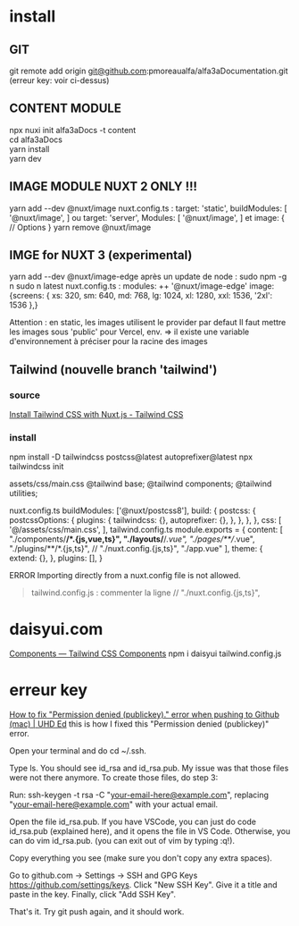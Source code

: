 # install
## GIT
git remote add origin git@github.com:pmoreaualfa/alfa3aDocumentation.git  
(erreur key: voir ci-dessus)

## CONTENT MODULE
npx nuxi init alfa3aDocs -t content  
cd alfa3aDocs  
yarn install  
yarn dev  

## IMAGE MODULE NUXT 2 ONLY !!!
yarn add --dev @nuxt/image
nuxt.config.ts :
    target: 'static',  buildModules: [    '@nuxt/image',  ]
ou
    target: 'server',  Modules: [    '@nuxt/image',  ]
et
    image: {    // Options  }
yarn remove @nuxt/image

## IMGE for NUXT 3 (experimental)
yarn add --dev @nuxt/image-edge
après un update de node :
    sudo npm -g n
    sudo n latest
nuxt.config.ts :
    modules: ++ '@nuxt/image-edge' 
    image: {screens: { xs: 320, sm: 640, md: 768, lg: 1024, xl: 1280, xxl: 1536, '2xl': 1536 },}

Attention :
en static, les images utilisent le provider par defaut
Il faut mettre les images sous 'public'
pour Vercel, env. => il existe une variable d'environnement à préciser pour la racine des images

## Tailwind (nouvelle branch 'tailwind')
### source
[Install Tailwind CSS with Nuxt.js - Tailwind CSS](https://tailwindcss.com/docs/guides/nuxtjs)

### install
npm install -D tailwindcss postcss@latest autoprefixer@latest
npx tailwindcss init

assets/css/main.css
    @tailwind base;
    @tailwind components;
    @tailwind utilities;

nuxt.config.ts
 buildModules: ['@nuxt/postcss8'],
 build: {
    postcss: {
      postcssOptions: {
        plugins: {
          tailwindcss: {},
          autoprefixer: {},
        },
      },
    },
  },
css: [
    '@/assets/css/main.css',
  ],
tailwind.config.ts
    module.exports = {
  content: [
    "./components/**/*.{js,vue,ts}",
    "./layouts/**/*.vue",
    "./pages/**/*.vue",
    "./plugins/**/*.{js,ts}",
    // "./nuxt.config.{js,ts}",
    "./app.vue"
  ],
  theme: {
    extend: {},
  },
  plugins: [],
}

ERROR Importing directly from a nuxt.config file is not allowed.
> tailwind.config.js : commenter la ligne
// "./nuxt.config.{js,ts}",

# daisyui.com
[Components — Tailwind CSS Components](https://daisyui.com/components/)
npm i daisyui
tailwind.config.js






# erreur key
[How to fix "Permission denied (publickey)." error when pushing to Github (mac) | UHD Ed](https://uhded.com/fix-permission-denied-public-key-github-error)
this is how I fixed this "Permission denied (publickey)" error.

Open your terminal and do cd ~/.ssh.

Type ls. You should see id_rsa and id_rsa.pub. My issue was that those files were not there anymore. To create those files, do step 3:

Run: ssh-keygen -t rsa -C "your-email-here@example.com", replacing "your-email-here@example.com" with your actual email.

Open the file id_rsa.pub. If you have VSCode, you can just do code id_rsa.pub (explained here), and it opens the file in VS Code. Otherwise, you can do vim id_rsa.pub. (you can exit out of vim by typing :q!).

Copy everything you see (make sure you don't copy any extra spaces).

Go to github.com -> Settings -> SSH and GPG Keys https://github.com/settings/keys. Click "New SSH Key". Give it a title and paste in the key. Finally, click "Add SSH Key".

That's it. Try git push again, and it should work.

